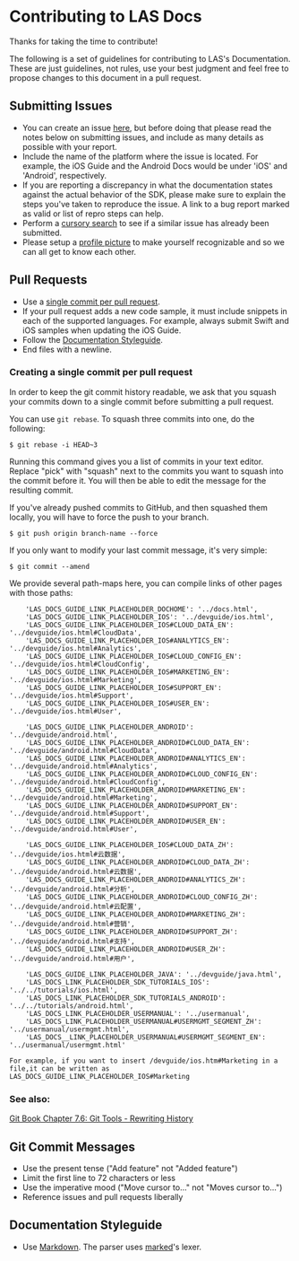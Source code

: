 # Contributing to LAS Docs

Thanks for taking the time to contribute!

The following is a set of guidelines for contributing to LAS's Documentation. These are just guidelines, not rules, use your best judgment and feel free to propose changes to this document in a pull request.

## Submitting Issues

- You can create an issue [here](https://github.com/LeapAppServices/LAS-Docs/issues/new), but before doing that please read the notes below on submitting issues, and include as many details as possible with your report.
- Include the name of the platform where the issue is located. For example, the iOS Guide and the Android Docs would be under 'iOS' and 'Android', respectively.
- If you are reporting a discrepancy in what the documentation states against the actual behavior of the SDK, please make sure to explain the steps you've taken to reproduce the issue. A link to a bug report marked as valid or list of repro steps can help.
- Perform a [cursory search](https://github.com/issues?q=+is%3Aissue+user%3ALeapAppServices) to see if a similar issue has already been submitted.
- Please setup a [profile picture](https://help.github.com/articles/how-do-i-set-up-my-profile-picture) to make yourself recognizable and so we can all get to know each other.

## Pull Requests

- Use a [single commit per pull request](#creating-a-single-commit-per-pull-request).
- If your pull request adds a new code sample, it must include snippets in each of the supported languages. For example, always submit Swift and iOS samples when updating the iOS Guide.
- Follow the [Documentation Styleguide](#documentation-styleguide).
- End files with a newline.

### Creating a single commit per pull request

In order to keep the git commit history readable, we ask that you squash your commits down to a single commit before submitting a pull request.

You can use `git rebase`. To squash three commits into one, do the following:

    $ git rebase -i HEAD~3

Running this command gives you a list of commits in your text editor. Replace "pick" with "squash" next to the commits you want to squash into the commit before it. You will then be able to edit the message for the resulting commit.

If you've already pushed commits to GitHub, and then squashed them locally, you will have to force the push to your branch.

    $ git push origin branch-name --force

If you only want to modify your last commit message, it's very simple:

    $ git commit --amend

We provide several path-maps here, you can compile links of other pages with those paths:

        'LAS_DOCS_GUIDE_LINK_PLACEHOLDER_DOCHOME': '../docs.html',
        'LAS_DOCS_GUIDE_LINK_PLACEHOLDER_IOS': '../devguide/ios.html',
        'LAS_DOCS_GUIDE_LINK_PLACEHOLDER_IOS#CLOUD_DATA_EN': '../devguide/ios.html#CloudData',
        'LAS_DOCS_GUIDE_LINK_PLACEHOLDER_IOS#ANALYTICS_EN': '../devguide/ios.html#Analytics',
        'LAS_DOCS_GUIDE_LINK_PLACEHOLDER_IOS#CLOUD_CONFIG_EN': '../devguide/ios.html#CloudConfig',
        'LAS_DOCS_GUIDE_LINK_PLACEHOLDER_IOS#MARKETING_EN': '../devguide/ios.html#Marketing',
        'LAS_DOCS_GUIDE_LINK_PLACEHOLDER_IOS#SUPPORT_EN': '../devguide/ios.html#Support',
        'LAS_DOCS_GUIDE_LINK_PLACEHOLDER_IOS#USER_EN': '../devguide/ios.html#User',

        'LAS_DOCS_GUIDE_LINK_PLACEHOLDER_ANDROID': '../devguide/android.html',
        'LAS_DOCS_GUIDE_LINK_PLACEHOLDER_ANDROID#CLOUD_DATA_EN': '../devguide/android.html#CloudData',
        'LAS_DOCS_GUIDE_LINK_PLACEHOLDER_ANDROID#ANALYTICS_EN': '../devguide/android.html#Analytics',
        'LAS_DOCS_GUIDE_LINK_PLACEHOLDER_ANDROID#CLOUD_CONFIG_EN': '../devguide/android.html#CloudConfig',
        'LAS_DOCS_GUIDE_LINK_PLACEHOLDER_ANDROID#MARKETING_EN': '../devguide/android.html#Marketing',
        'LAS_DOCS_GUIDE_LINK_PLACEHOLDER_ANDROID#SUPPORT_EN': '../devguide/android.html#Support',
        'LAS_DOCS_GUIDE_LINK_PLACEHOLDER_ANDROID#USER_EN': '../devguide/android.html#User',

        'LAS_DOCS_GUIDE_LINK_PLACEHOLDER_IOS#CLOUD_DATA_ZH': '../devguide/ios.html#云数据',
        'LAS_DOCS_GUIDE_LINK_PLACEHOLDER_ANDROID#CLOUD_DATA_ZH': '../devguide/android.html#云数据',
        'LAS_DOCS_GUIDE_LINK_PLACEHOLDER_ANDROID#ANALYTICS_ZH': '../devguide/android.html#分析',
        'LAS_DOCS_GUIDE_LINK_PLACEHOLDER_ANDROID#CLOUD_CONFIG_ZH': '../devguide/android.html#云配置',
        'LAS_DOCS_GUIDE_LINK_PLACEHOLDER_ANDROID#MARKETING_ZH': '../devguide/android.html#营销',
        'LAS_DOCS_GUIDE_LINK_PLACEHOLDER_ANDROID#SUPPORT_ZH': '../devguide/android.html#支持',
        'LAS_DOCS_GUIDE_LINK_PLACEHOLDER_ANDROID#USER_ZH': '../devguide/android.html#用户',

        'LAS_DOCS_GUIDE_LINK_PLACEHOLDER_JAVA': '../devguide/java.html',
        'LAS_DOCS_LINK_PLACEHOLDER_SDK_TUTORIALS_IOS': '../../tutorials/ios.html',
        'LAS_DOCS_LINK_PLACEHOLDER_SDK_TUTORIALS_ANDROID': '../../tutorials/android.html',
        'LAS_DOCS_LINK_PLACEHOLDER_USERMANUAL': '../usermanual',
        'LAS_DOCS_LINK_PLACEHOLDER_USERMANUAL#USERMGMT_SEGMENT_ZH': '../usermanual/usermgmt.html',
        'LAS_DOCS__LINK_PLACEHOLDER_USERMANUAL#USERMGMT_SEGMENT_EN': '../usermanual/usermgmt.html'
        
    For example, if you want to insert /devguide/ios.htm#Marketing in a file,it can be written as LAS_DOCS_GUIDE_LINK_PLACEHOLDER_IOS#Marketing

### See also:
[Git Book Chapter 7.6: Git Tools - Rewriting History](http://git-scm.com/book/en/v2/Git-Tools-Rewriting-History)

## Git Commit Messages

- Use the present tense ("Add feature" not "Added feature")
- Limit the first line to 72 characters or less
- Use the imperative mood ("Move cursor to..." not "Moves cursor to...")
- Reference issues and pull requests liberally

## Documentation Styleguide

- Use [Markdown](https://daringfireball.net/projects/markdown). The parser uses [marked](https://github.com/chjj/marked)'s lexer.
